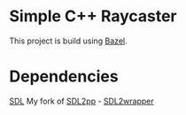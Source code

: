 # Simple C++ Raycaster

This project is build using [Bazel](https://github.com/bazelbuild/bazel).

# Dependencies

[SDL](https://github.com/libsdl-org/SDL) 
My fork of [SDL2pp](https://github.com/libSDL2pp/libSDL2pp) - [SDL2wrapper](https://github.com/ertrod/SDL2wrapper)



